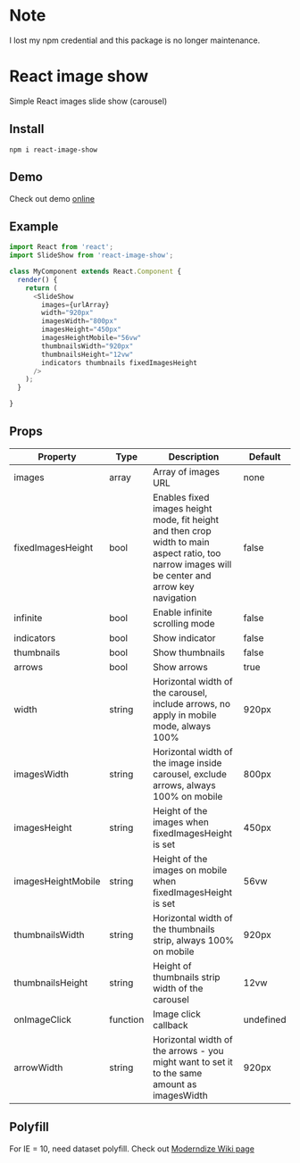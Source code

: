 # Note

I lost my npm credential and this package is no longer maintenance.

# React image show

Simple React images slide show (carousel)

## Install

`npm i react-image-show`

## Demo

Check out demo [online](https://quanlieu.github.io/react-image-show/)

## Example

```js
import React from 'react';
import SlideShow from 'react-image-show';

class MyComponent extends React.Component {
  render() {
    return (
      <SlideShow
        images={urlArray}
        width="920px"
        imagesWidth="800px"
        imagesHeight="450px"
        imagesHeightMobile="56vw"
        thumbnailsWidth="920px"
        thumbnailsHeight="12vw"
        indicators thumbnails fixedImagesHeight
      />
    );
  }

}
```

##  Props

|      Property     |  Type  |          Description          | Default |
| ----------------  | ------ |          -----------          | ------- |
| images            | array   | Array of images URL | none |
| fixedImagesHeight  | bool   | Enables fixed images height mode, fit height and then crop width to main aspect ratio, too narrow images will be center and arrow key navigation | false |
| infinite           | bool   | Enable infinite scrolling mode | false |
| indicators         | bool   | Show indicator | false |
| thumbnails         | bool   | Show thumbnails | false |
| arrows             | bool   | Show arrows | true |
| width              | string | Horizontal width of the carousel, include arrows, no apply in mobile mode, always 100% | 920px |
| imagesWidth        | string | Horizontal width of the image inside carousel, exclude arrows, always 100% on mobile | 800px |
| imagesHeight       | string | Height of the images when fixedImagesHeight is set | 450px |
| imagesHeightMobile | string | Height of the images on mobile when fixedImagesHeight is set | 56vw |
| thumbnailsWidth   | string | Horizontal width of the thumbnails strip, always 100% on mobile | 920px |
| thumbnailsHeight  | string | Height of thumbnails strip width of the carousel | 12vw |
| onImageClick      | function | Image click callback | undefined |
| arrowWidth       | string | Horizontal width of the arrows - you might want to set it to the same amount as imagesWidth | 920px  |

##  Polyfill

For IE = 10, need dataset polyfill.
Check out [Moderndize Wiki page](https://github.com/Modernizr/Modernizr/wiki/HTML5-Cross-Browser-Polyfills)
